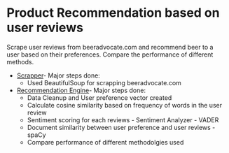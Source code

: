 # Product Recommendation based on user reviews

Scrape user reviews from beeradvocate.com and recommend beer to a user based on their preferences. Compare the performance of different methods.

* [Scrapper](https://github.com/RahulSingla5209/sentiment_analysis/blob/main/scrapper.ipynb)- Major steps done:
  * Used BeautifulSoup for scrapping beeradvocate.com  
* [Recommendation Engine](https://github.com/RahulSingla5209/sentiment_analysis/blob/main/sentiment%20analysis.ipynb)- Major steps done:
  * Data Cleanup and User preference vector created
  * Calculate cosine similarity based on frequency of words in the user review
  * Sentiment scoring for each reviews - Sentiment Analyzer - VADER
  * Document similarity between user preference and user reviews - spaCy
  * Compare performance of different methodolgies used
